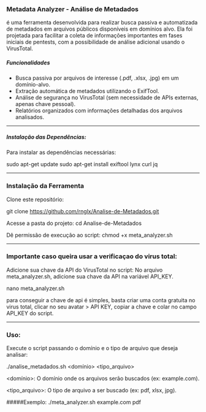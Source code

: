 ### Metadata Analyzer - Análise de Metadados

é uma ferramenta desenvolvida para realizar busca passiva e automatizada de metadados em arquivos públicos disponíveis em domínios alvo. 
Ela foi projetada para facilitar a coleta de informações importantes em fases iniciais de pentests, com a possibilidade de análise adicional usando o VirusTotal.

##### Funcionalidades
* Busca passiva por arquivos de interesse (.pdf, .xlsx, .jpg) em um domínio-alvo.
* Extração automática de metadados utilizando o ExifTool.
* Análise de segurança no VirusTotal (sem necessidade de APIs externas, apenas chave pessoal).
* Relatórios organizados com informações detalhadas dos arquivos analisados.

--------------------------------------------------------------------------------------------------------------------------------------

##### Instalação das Dependências:
Para instalar as dependências necessárias:

sudo apt-get update
sudo apt-get install exiftool lynx curl jq

--------------------------------------------------------------------------------------------------------------------------------------

### Instalação da Ferramenta
Clone este repositório:

git clone https://github.com/rnglx/Analise-de-Metadados.git

Acesse a pasta do projeto:
cd Analise-de-Metadados

Dê permissão de execução ao script:
chmod +x meta_analyzer.sh

--------------------------------------------------------------------------------------------------------------------------------------

### Importante caso queira usar a verificaçao do virus total:

Adicione sua chave da API do VirusTotal no script:
No arquivo meta_analyzer.sh, adicione sua chave da API na variável API_KEY.

nano meta_analyzer.sh

para conseguir a chave de api é simples, basta criar uma conta gratuita no virus total, clicar no seu avatar > API KEY, copiar a chave e colar no campo API_KEY do script.

--------------------------------------------------------------------------------------------------------------------------------------

### Uso:

Execute o script passando o domínio e o tipo de arquivo que deseja analisar:

./analise_metadados.sh <domínio> <tipo_arquivo>

<domínio>: O domínio onde os arquivos serão buscados (ex: example.com).

<tipo_arquivo>: O tipo de arquivo a ser buscado (ex: pdf, xlsx, jpg).

#####Exemplo:
./meta_analyzer.sh example.com pdf
